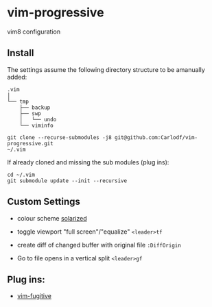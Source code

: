 # vim-progressive
vim8 configuration

## Install

The settings assume the following directory structure to be amanually added:

```
.vim
│
└── tmp
    ├── backup
    ├── swp
    │   └── undo
    └── viminfo
```

```
git clone --recurse-submodules -j8 git@github.com:Carlodf/vim-progressive.git
~/.vim
```
If already cloned and missing the sub modules (plug ins):

```
cd ~/.vim
git submodule update --init --recursive
```

## Custom Settings

- colour scheme [solarized](https://github.com/altercation/vim-colors-solarized)

- toggle viewport "full screen"/"equalize"                     `<leader>tf`

- create diff of changed buffer with original file              `:DiffOrigin`

- Go to file opens in a vertical split                          `<leader>gf`

## Plug ins:

- [vim-fugitive](https://github.com/tpope/vim-fugitive)
